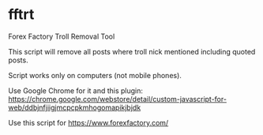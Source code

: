 # fftrt
Forex Factory Troll Removal Tool

This script will remove all posts where troll nick mentioned including quoted posts. 

Script works only on computers (not mobile phones). 

Use Google Chrome for it and this plugin: https://chrome.google.com/webstore/detail/custom-javascript-for-web/ddbjnfjiigjmcpcpkmhogomapikjbjdk

Use this script for https://www.forexfactory.com/
